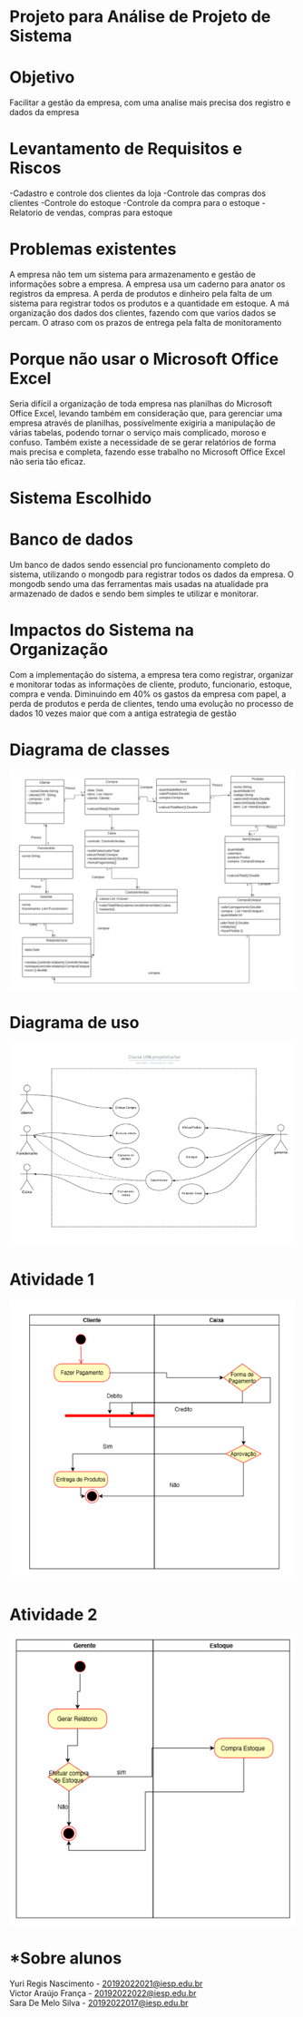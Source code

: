 # Projeto para Análise de Projeto de Sistema


# Objetivo
Facilitar a gestão da empresa, com uma analise mais precisa dos registro e dados da empresa 

# Levantamento de Requisitos e Riscos
 -Cadastro e controle dos clientes da loja
 -Controle das compras dos clientes
 -Controle do estoque 
 -Controle da compra para o estoque
 -Relatorio de vendas, compras para estoque
  
# Problemas existentes
A empresa não tem um sistema para armazenamento e gestão de informações sobre a empresa.
A empresa usa um caderno para anator os registros da empresa.
A perda de produtos e dinheiro pela falta de um sistema para registrar todos os produtos e a quantidade em estoque.
A má organização dos dados dos clientes, fazendo com que varios dados se percam.
O atraso com os prazos de entrega pela falta de monitoramento 


# Porque não usar o Microsoft Office Excel
Seria difícil a organização de toda empresa nas planilhas do Microsoft Office Excel, levando
também em consideração que, para gerenciar uma empresa através de planilhas,
possivelmente exigiria a manipulação de várias tabelas, podendo tornar o serviço
mais complicado, moroso e confuso. Também existe a necessidade de se gerar
relatórios de forma mais precisa e completa, fazendo esse trabalho no Microsoft
Office Excel não seria tão eficaz.

# Sistema Escolhido



# Banco de dados
Um banco de dados sendo essencial pro funcionamento completo do sistema, utilizando o mongodb
para registrar todos os dados da empresa.
O mongodb sendo uma das ferramentas mais usadas na atualidade pra armazenado de dados e sendo bem simples te utilizar e monitorar.

# Impactos do Sistema na Organização
Com a implementação do sistema, a empresa tera como registrar, organizar e monitorar todas as informações
de cliente, produto, funcionario, estoque, compra e venda.
Diminuindo em 40% os gastos da empresa com papel, a perda de produtos e perda de clientes, 
tendo uma evolução no processo de dados 10 vezes maior que com a antiga estrategia de gestão

 
# Diagrama de classes
![alt text](https://github.com/projetoUniespArq/Projeto-AnaliseP/blob/main/assets/classes.jpg)

# Diagrama de uso
![alt text](https://github.com/projetoUniespArq/Projeto-AnaliseP/blob/main/assets/uso.png)

# Atividade 1
![alt text](https://github.com/projetoUniespArq/Projeto-AnaliseP/blob/main/assets/atv1.png)

# Atividade 2
![alt text](https://github.com/projetoUniespArq/Projeto-AnaliseP/blob/main/assets/atv2.png)

# *Sobre alunos
Yuri Regis Nascimento - 20192022021@iesp.edu.br         
Victor Araújo França -  20192022022@iesp.edu.br            
Sara De Melo Silva - 20192022017@iesp.edu.br


